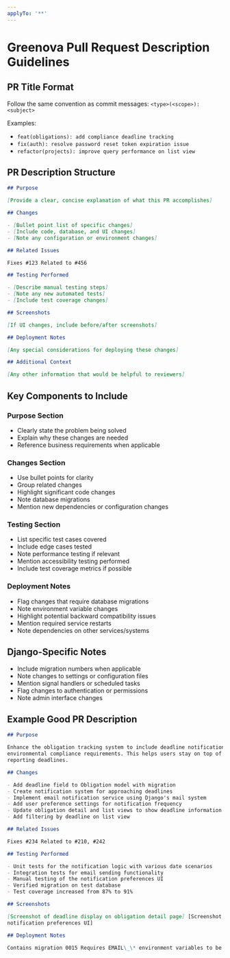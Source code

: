 ```yaml
---
applyTo: '**'
---
```


# Greenova Pull Request Description Guidelines

## PR Title Format

Follow the same convention as commit messages: `<type>(<scope>): <subject>`

Examples:

- `feat(obligations): add compliance deadline tracking`
- `fix(auth): resolve password reset token expiration issue`
- `refactor(projects): improve query performance on list view`

## PR Description Structure

```markdown
## Purpose

[Provide a clear, concise explanation of what this PR accomplishes]

## Changes

- [Bullet point list of specific changes]
- [Include code, database, and UI changes]
- [Note any configuration or environment changes]

## Related Issues

Fixes #123 Related to #456

## Testing Performed

- [Describe manual testing steps]
- [Note any new automated tests]
- [Include test coverage changes]

## Screenshots

[If UI changes, include before/after screenshots]

## Deployment Notes

[Any special considerations for deploying these changes]

## Additional Context

[Any other information that would be helpful to reviewers]
```

## Key Components to Include

### Purpose Section

- Clearly state the problem being solved
- Explain why these changes are needed
- Reference business requirements when applicable

### Changes Section

- Use bullet points for clarity
- Group related changes
- Highlight significant code changes
- Note database migrations
- Mention new dependencies or configuration changes

### Testing Section

- List specific test cases covered
- Include edge cases tested
- Note performance testing if relevant
- Mention accessibility testing performed
- Include test coverage metrics if possible

### Deployment Notes

- Flag changes that require database migrations
- Note environment variable changes
- Highlight potential backward compatibility issues
- Mention required service restarts
- Note dependencies on other services/systems

## Django-Specific Notes

- Include migration numbers when applicable
- Note changes to settings or configuration files
- Mention signal handlers or scheduled tasks
- Flag changes to authentication or permissions
- Note admin interface changes

## Example Good PR Description

```markdown
## Purpose

Enhance the obligation tracking system to include deadline notifications for
environmental compliance requirements. This helps users stay on top of upcoming
reporting deadlines.

## Changes

- Add deadline field to Obligation model with migration
- Create notification system for approaching deadlines
- Implement email notification service using Django's mail system
- Add user preference settings for notification frequency
- Update obligation detail and list views to show deadline information
- Add filtering by deadline on list view

## Related Issues

Fixes #234 Related to #210, #242

## Testing Performed

- Unit tests for the notification logic with various date scenarios
- Integration tests for email sending functionality
- Manual testing of the notification preferences UI
- Verified migration on test database
- Test coverage increased from 87% to 91%

## Screenshots

[Screenshot of deadline display on obligation detail page] [Screenshot of
notification preferences UI]

## Deployment Notes

Contains migration 0015 Requires EMAIL\_\* environment variables to be set
```
